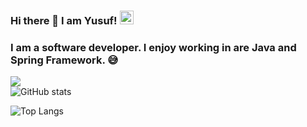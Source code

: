### Hi there 👋 I am Yusuf! [<img src='https://cdn.jsdelivr.net/npm/simple-icons@3.0.1/icons/linkedin.svg' alt='linkedin' height='22'>](https://www.linkedin.com/in/muhammed-yusuf-yucedag) 

### I am a software developer. I enjoy working in are Java and Spring Framework. :sweat_smile:

![](https://visitor-badge.laobi.icu/badge?page_id=yusufyucedag.yusufyucedag)                                                                                                                                                
![GitHub stats](https://github-readme-stats.vercel.app/api?username=yusufyucedag&show_icons=true&theme=tokyonight)
  
![Top Langs](https://github-readme-stats.vercel.app/api/top-langs/?username=yusufyucedag&theme=tokyonight)


